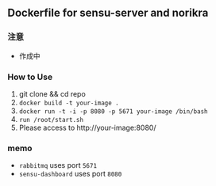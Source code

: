## Dockerfile for sensu-server and norikra

### 注意

 * 作成中

### How to Use

 1. git clone && cd repo
 1. `docker build -t your-image .`
 1. `docker run -t -i -p 8080 -p 5671 your-image /bin/bash`
 1. `run /root/start.sh`
 1. Please access to http://your-image:8080/

### memo

 * `rabbitmq` uses port `5671`
 * `sensu-dashboard` uses port `8080`
